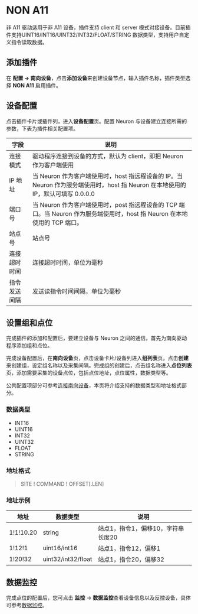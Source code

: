 # NON A11

非 A11 驱动适用于非 A11 设备，插件支持 client 和 server 模式对接设备。目前插件支持UINT16/INT16/UINT32/INT32/FLOAT/STRING 数据类型，支持用户自定义指令读取数据。

## 添加插件

在 **配置 -> 南向设备**，点击**添加设备**来创建设备节点，输入插件名称，插件类型选择 **NON A11** 启用插件。

## 设备配置

点击插件卡片或插件列，进入**设备配置**页。配置 Neuron 与设备建立连接所需的参数，下表为插件相关配置项。

| 字段     | 说明                                                         |
| -------- | ------------------------------------------------------------ |
| 连接模式 | 驱动程序连接到设备的方式，默认为 client，即把 Neuron 作为客户端使用 |
| IP 地址  | 当 Neuron 作为客户端使用时，host 指远程设备的 IP。当 Neuron 作为服务端使用时，host 指 Neuron 在本地使用的 IP，默认可填写 0.0.0.0 |
| 端口号     | 当 Neuron 作为客户端使用时，post 指远程设备的 TCP 端口。当 Neuron 作为服务端使用时，host 指 Neuron 在本地使用的 TCP 端口。 |
| 站点号 | 站点号 |
| 连接超时时间 | 连接超时时间，单位为毫秒 |
| 指令发送间隔 | 发送读指令时间间隔，单位为毫秒 |

## 设置组和点位

完成插件的添加和配置后，要建立设备与 Neuron 之间的通信，首先为南向驱动程序添加组和点位。

完成设备配置后，在**南向设备**页，点击设备卡片/设备列进入**组列表**页。点击**创建**来创建组，设定组名称以及采集间隔。完成组的创建后，点击组名称进入**点位列表**页，添加需要采集的设备点位，包括点位地址，点位属性，数据类型等。

公共配置项部分可参考[连接南向设备](../south-devices.md)，本页将介绍支持的数据类型和地址格式部分。

### 数据类型

* INT16
* UINT16
* INT32
* UINT32
* FLOAT
* STRING

### 地址格式

> SITE ! COMMAND ! OFFSET[.LEN]</span>

### 地址示例

| 地址    | 数据类型           | 说明                        |
| ------- | ------------------ | --------------------------- |
| 1!1!10.20 | string             | 站点1，指令1，偏移10，字符串长度20 |
| 1!12!1    | uint16/int16       | 站点1，指令12，偏移1               |
| 1!20!32   | uint32/int32/float | 站点1，指令20，偏移32              |

## 数据监控

完成点位的配置后，您可点击 **监控** -> **数据监控**查看设备信息以及反控设备，具体可参考[数据监控](../../../usage/monitoring.md)。